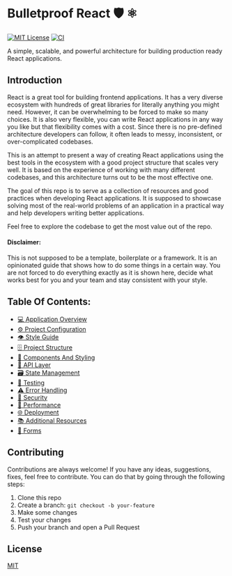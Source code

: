 # Bulletproof React 🛡️ ⚛️

[![MIT License](https://img.shields.io/github/license/alan2207/bulletproof-react)](https://github.com/alan2207/bulletproof-react/blob/master/LICENCE)
[![CI](https://github.com/alan2207/bulletproof-react/actions/workflows/ci.yml/badge.svg)](https://github.com/alan2207/bulletproof-react/actions/workflows/ci.yml)

A simple, scalable, and powerful architecture for building production ready React applications.

## Introduction

React is a great tool for building frontend applications. It has a very diverse ecosystem with hundreds of great libraries for literally anything you might need. However, it can be overwhelming to be forced to make so many choices.
It is also very flexible, you can write React applications in any way you like but that flexibility comes with a cost. Since there is no pre-defined architecture developers can follow, it often leads to messy, inconsistent, or over-complicated codebases.

This is an attempt to present a way of creating React applications using the best tools in the ecosystem with a good project structure that scales very well. It is based on the experience of working with many different codebases, and this architecture turns out to be the most effective one.

The goal of this repo is to serve as a collection of resources and good practices when developing React applications. It is supposed to showcase solving most of the real-world problems of an application in a practical way and help developers writing better applications.

Feel free to explore the codebase to get the most value out of the repo.

#### Disclaimer:

This is not supposed to be a template, boilerplate or a framework. It is an opinionated guide that shows how to do some things in a certain way. You are not forced to do everything exactly as it is shown here, decide what works best for you and your team and stay consistent with your style.

## Table Of Contents:

- [💻 Application Overview](docs/application-overview.md)
- [⚙️ Project Configuration](docs/project-configuration.md)
- [👁️ Style Guide](docs/style-guide.md)
- [🗄️ Project Structure](docs/project-structure.md)
- [🧱 Components And Styling](docs/components-and-styling.md)
- [📡 API Layer](docs/api-layer.md)
- [🗃️ State Management](docs/state-management.md)
- [🧪 Testing](docs/testing.md)
- [⚠️ Error Handling](docs/error-handling.md)
- [🔐 Security](docs/security.md)
- [🚄 Performance](docs/performance.md)
- [🌐 Deployment](docs/deployment.md)
- [📚 Additional Resources](docs/additional-resources.md)
- [📝 Forms](docs/forms.md)

## Contributing

Contributions are always welcome! If you have any ideas, suggestions, fixes, feel free to contribute. You can do that by going through the following steps:

1. Clone this repo
2. Create a branch: `git checkout -b your-feature`
3. Make some changes
4. Test your changes
5. Push your branch and open a Pull Request

## License

[MIT](https://choosealicense.com/licenses/mit/)
